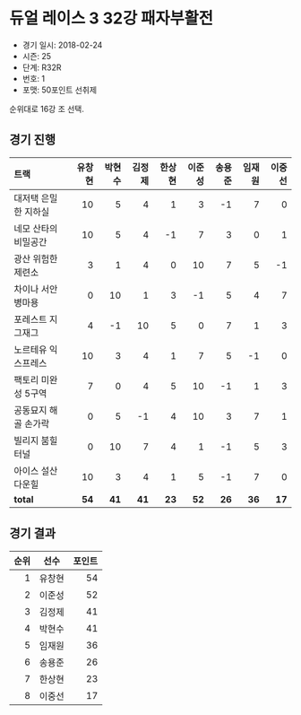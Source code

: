 # 듀얼 레이스 3 32강 패자부활전

- 경기 일시: 2018-02-24
- 시즌: 25
- 단계: R32R
- 번호: 1
- 포맷: 50포인트 선취제



순위대로 16강 조 선택.

## 경기 진행

| 트랙 | 유창현 | 박현수 | 김정제 | 한상현 | 이준성 | 송용준 | 임재원 | 이중선 |
|:---|---:|---:|---:|---:|---:|---:|---:|---:|
| 대저택 은밀한 지하실 | 10 | 5 | 4 | 1 | 3 | -1 | 7 | 0 |
| 네모 산타의 비밀공간 | 10 | 5 | 4 | -1 | 7 | 3 | 0 | 1 |
| 광산 위험한 제련소 | 3 | 1 | 4 | 0 | 10 | 7 | 5 | -1 |
| 차이나 서안 병마용 | 0 | 10 | 1 | 3 | -1 | 5 | 4 | 7 |
| 포레스트 지그재그 | 4 | -1 | 10 | 5 | 0 | 7 | 1 | 3 |
| 노르테유 익스프레스 | 10 | 3 | 4 | 1 | 7 | 5 | -1 | 0 |
| 팩토리 미완성 5구역 | 7 | 0 | 4 | 5 | 10 | -1 | 1 | 3 |
| 공동묘지 해골 손가락 | 0 | 5 | -1 | 4 | 10 | 3 | 7 | 1 |
| 빌리지 붐힐터널 | 0 | 10 | 7 | 4 | 1 | -1 | 5 | 3 |
| 아이스 설산 다운힐 | 10 | 3 | 4 | 1 | 5 | -1 | 7 | 0 |
| __total__ | __54__ | __41__ | __41__ | __23__ | __52__ | __26__ | __36__ | __17__ |




## 경기 결과

| 순위 | 선수 | 포인트 |
|---:|:---:|---:|
| 1 | 유창현 | 54 |
| 2 | 이준성 | 52 |
| 3 | 김정제 | 41 |
| 4 | 박현수 | 41 |
| 5 | 임재원 | 36 |
| 6 | 송용준 | 26 |
| 7 | 한상현 | 23 |
| 8 | 이중선 | 17 |

